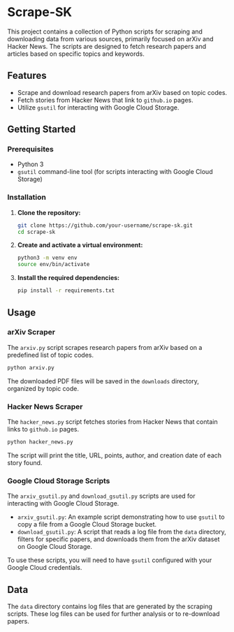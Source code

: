 # Scrape-SK

This project contains a collection of Python scripts for scraping and downloading data from various sources, primarily focused on arXiv and Hacker News. The scripts are designed to fetch research papers and articles based on specific topics and keywords.

## Features

- Scrape and download research papers from arXiv based on topic codes.
- Fetch stories from Hacker News that link to `github.io` pages.
- Utilize `gsutil` for interacting with Google Cloud Storage.

## Getting Started

### Prerequisites

- Python 3
- `gsutil` command-line tool (for scripts interacting with Google Cloud Storage)

### Installation

1.  **Clone the repository:**

    ```bash
    git clone https://github.com/your-username/scrape-sk.git
    cd scrape-sk
    ```

2.  **Create and activate a virtual environment:**

    ```bash
    python3 -m venv env
    source env/bin/activate
    ```

3.  **Install the required dependencies:**

    ```bash
    pip install -r requirements.txt
    ```

## Usage

### arXiv Scraper

The `arxiv.py` script scrapes research papers from arXiv based on a predefined list of topic codes.

```bash
python arxiv.py
```

The downloaded PDF files will be saved in the `downloads` directory, organized by topic code.

### Hacker News Scraper

The `hacker_news.py` script fetches stories from Hacker News that contain links to `github.io` pages.

```bash
python hacker_news.py
```

The script will print the title, URL, points, author, and creation date of each story found.

### Google Cloud Storage Scripts

The `arxiv_gsutil.py` and `download_gsutil.py` scripts are used for interacting with Google Cloud Storage.

-   `arxiv_gsutil.py`: An example script demonstrating how to use `gsutil` to copy a file from a Google Cloud Storage bucket.
-   `download_gsutil.py`: A script that reads a log file from the `data` directory, filters for specific papers, and downloads them from the arXiv dataset on Google Cloud Storage.

To use these scripts, you will need to have `gsutil` configured with your Google Cloud credentials.

## Data

The `data` directory contains log files that are generated by the scraping scripts. These log files can be used for further analysis or to re-download papers.